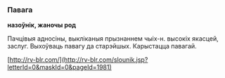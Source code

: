 ### Павага
**назоўнік, жаночы род**

Пачцівыя адносіны, выкліканыя прызнаннем чыіх-н. высокіх якасцей, заслуг. Выхоўваць павагу да старэйшых. Карыстацца павагай.

<a rel="author">[http://rv-blr.com/](http://rv-blr.com/slounik.jsp?letterId=0&maskId=0&pageId=1981)</a>
